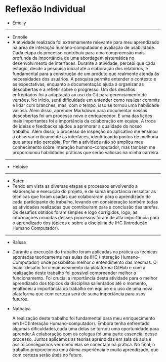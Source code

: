 # Reflexão Individual

- Emelly
---
- Ennoile
- A atividade realizada foi extremamente relevante para meu aprendizado na área de interação humano-computador e avaliação de usabilidade. Cada etapa do processo contribuiu para uma compreensão mais profunda da importância de uma abordagem sistemática no desenvolvimento de interfaces. Durante a atividade, percebi que cada estágio, desde a pesquisa inicial até a elaboração dos relatórios, é fundamental para a construção de um produto que realmente atenda às necessidades dos usuários. A pesquisa permite entender o contexto e as expectativas, enquanto a documentação ajuda a organizar as descobertas e a refletir sobre o progresso.  Um dos desafios enfrentados foi a adaptação ao uso do Git para gerenciamento de versões. No início, senti dificuldade em entender como realizar commits e lidar com branches, mas, com o tempo, isso se tornou uma habilidade valiosa. Além disso, aprender Markdown para documentar nossas descobertas foi um processo novo e enriquecedor. E uma das lições mais importantes foi a importância da colaboração em equipe. A troca de ideias e feedbacks ajudou a aprimorar a qualidade do nosso trabalho. Além disso, o processo de inspeção do aplicativo me ensinou a observar criticamente as interfaces, identificando pontos de melhoria que antes não percebia. Por fim a atividade não só ampliou meu conhecimento sobre interação humano-computador, mas também me proporcionou habilidades práticas que serão valiosas na minha carreira.
---
- Heloise
---
- Karen
- Tendo em vista as diversas etapas e processos envolvendo a elaboração e execução do projeto, é de suma importância ressaltar as técnicas que foram usadas que colaboraram para o aprendizado de cada participante do trabalho, levando em consideração também todas as atividades realizadas que contribuíram para a conclusão das tarefas. Os desafios obtidos foram simples e logo corrigidos, logo, as informações oriundas desses processos foram de alta importância para o aprendizado dos tópicos e sobre a disciplina de IHC (Introdução Humano Computador).
---
- Raíssa
- Durante a execução do trabalho foram aplicadas na prática as técnicas apontadas teoricamente nas aulas de IHC (Interação Humano-Computador) onde possibilitou melhor o entendimento das mesmas. O maior desafio foi o manuseamento da plataforma GitHub e com a realização deste trabalho foi possível compreender melhor o funcionamento. Foi crucial a importância desta atividade para o melhor aprendizado dos tópicos da disciplina salientados até o momento, enalteceu a importância do trabalho em equipe e o uso de uma nova plataforma que com certeza será de suma importância para usos futuros. 

- Nathalya
  
    A realização deste trabalho foi fundamental para meu enriquecimento em IHC(Interação Humano-computador). Embora tenha enfrentado algumas dificuldades,cada uma delas se tornou uma oportunidade para aprender.A colaboração com os colegas foi uma parte essencial desse processo. Juntos aplicamos as teorias aprendidas em sala de aula e assim conseguimos ver como elas se conectam na prática. No final, o trabalho proporcionou uma ótima experiência e muito aprendizado, que com certeza serão úteis no futuro.

